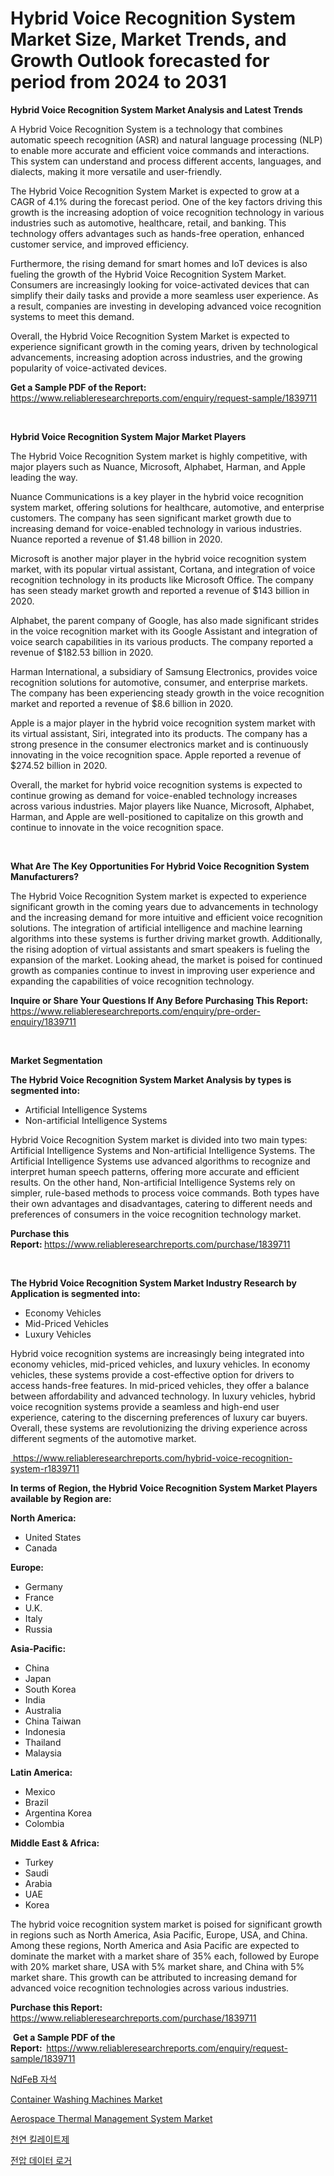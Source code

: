 <p><h1>Hybrid Voice Recognition System Market Size, Market Trends, and Growth Outlook forecasted for period from 2024 to 2031</h1></p><p><strong>Hybrid Voice Recognition System Market Analysis and Latest Trends</strong></p>
<p><p>A Hybrid Voice Recognition System is a technology that combines automatic speech recognition (ASR) and natural language processing (NLP) to enable more accurate and efficient voice commands and interactions. This system can understand and process different accents, languages, and dialects, making it more versatile and user-friendly.</p><p>The Hybrid Voice Recognition System Market is expected to grow at a CAGR of 4.1% during the forecast period. One of the key factors driving this growth is the increasing adoption of voice recognition technology in various industries such as automotive, healthcare, retail, and banking. This technology offers advantages such as hands-free operation, enhanced customer service, and improved efficiency.</p><p>Furthermore, the rising demand for smart homes and IoT devices is also fueling the growth of the Hybrid Voice Recognition System Market. Consumers are increasingly looking for voice-activated devices that can simplify their daily tasks and provide a more seamless user experience. As a result, companies are investing in developing advanced voice recognition systems to meet this demand.</p><p>Overall, the Hybrid Voice Recognition System Market is expected to experience significant growth in the coming years, driven by technological advancements, increasing adoption across industries, and the growing popularity of voice-activated devices.</p></p>
<p><strong>Get a Sample PDF of the Report:&nbsp;</strong> <a href="https://www.reliableresearchreports.com/enquiry/request-sample/1839711">https://www.reliableresearchreports.com/enquiry/request-sample/1839711</a></p>
<p>&nbsp;</p>
<p><strong>Hybrid Voice Recognition System Major Market Players</strong></p>
<p><p>The Hybrid Voice Recognition System market is highly competitive, with major players such as Nuance, Microsoft, Alphabet, Harman, and Apple leading the way. </p><p>Nuance Communications is a key player in the hybrid voice recognition system market, offering solutions for healthcare, automotive, and enterprise customers. The company has seen significant market growth due to increasing demand for voice-enabled technology in various industries. Nuance reported a revenue of $1.48 billion in 2020.</p><p>Microsoft is another major player in the hybrid voice recognition system market, with its popular virtual assistant, Cortana, and integration of voice recognition technology in its products like Microsoft Office. The company has seen steady market growth and reported a revenue of $143 billion in 2020.</p><p>Alphabet, the parent company of Google, has also made significant strides in the voice recognition market with its Google Assistant and integration of voice search capabilities in its various products. The company reported a revenue of $182.53 billion in 2020.</p><p>Harman International, a subsidiary of Samsung Electronics, provides voice recognition solutions for automotive, consumer, and enterprise markets. The company has been experiencing steady growth in the voice recognition market and reported a revenue of $8.6 billion in 2020.</p><p>Apple is a major player in the hybrid voice recognition system market with its virtual assistant, Siri, integrated into its products. The company has a strong presence in the consumer electronics market and is continuously innovating in the voice recognition space. Apple reported a revenue of $274.52 billion in 2020.</p><p>Overall, the market for hybrid voice recognition systems is expected to continue growing as demand for voice-enabled technology increases across various industries. Major players like Nuance, Microsoft, Alphabet, Harman, and Apple are well-positioned to capitalize on this growth and continue to innovate in the voice recognition space.</p></p>
<p>&nbsp;</p>
<p><strong>What Are The Key Opportunities For Hybrid Voice Recognition System Manufacturers?</strong></p>
<p><p>The Hybrid Voice Recognition System market is expected to experience significant growth in the coming years due to advancements in technology and the increasing demand for more intuitive and efficient voice recognition solutions. The integration of artificial intelligence and machine learning algorithms into these systems is further driving market growth. Additionally, the rising adoption of virtual assistants and smart speakers is fueling the expansion of the market. Looking ahead, the market is poised for continued growth as companies continue to invest in improving user experience and expanding the capabilities of voice recognition technology.</p></p>
<p><strong>Inquire or Share Your Questions If Any Before Purchasing This Report:</strong> <a href="https://www.reliableresearchreports.com/enquiry/pre-order-enquiry/1839711">https://www.reliableresearchreports.com/enquiry/pre-order-enquiry/1839711</a></p>
<p>&nbsp;</p>
<p><strong>Market Segmentation</strong></p>
<p><strong>The Hybrid Voice Recognition System Market Analysis by types is segmented into:</strong></p>
<p><ul><li>Artificial Intelligence Systems</li><li>Non-artificial Intelligence Systems</li></ul></p>
<p><p>Hybrid Voice Recognition System market is divided into two main types: Artificial Intelligence Systems and Non-artificial Intelligence Systems. The Artificial Intelligence Systems use advanced algorithms to recognize and interpret human speech patterns, offering more accurate and efficient results. On the other hand, Non-artificial Intelligence Systems rely on simpler, rule-based methods to process voice commands. Both types have their own advantages and disadvantages, catering to different needs and preferences of consumers in the voice recognition technology market.</p></p>
<p><strong>Purchase this Report:&nbsp;</strong><a href="https://www.reliableresearchreports.com/purchase/1839711">https://www.reliableresearchreports.com/purchase/1839711</a></p>
<p>&nbsp;</p>
<p><strong>The Hybrid Voice Recognition System Market Industry Research by Application is segmented into:</strong></p>
<p><ul><li>Economy Vehicles</li><li>Mid-Priced Vehicles</li><li>Luxury Vehicles</li></ul></p>
<p><p>Hybrid voice recognition systems are increasingly being integrated into economy vehicles, mid-priced vehicles, and luxury vehicles. In economy vehicles, these systems provide a cost-effective option for drivers to access hands-free features. In mid-priced vehicles, they offer a balance between affordability and advanced technology. In luxury vehicles, hybrid voice recognition systems provide a seamless and high-end user experience, catering to the discerning preferences of luxury car buyers. Overall, these systems are revolutionizing the driving experience across different segments of the automotive market.</p></p>
<p><a href="https://www.reliableresearchreports.com/hybrid-voice-recognition-system-r1839711">&nbsp;https://www.reliableresearchreports.com/hybrid-voice-recognition-system-r1839711</a></p>
<p><strong>In terms of Region, the Hybrid Voice Recognition System Market Players available by Region are:</strong></p>
<p>
    <p> <strong> North America: </strong>
        <ul>
            <li>United States</li>
            <li>Canada</li>
        </ul>
        </p> 
    <p> <strong> Europe: </strong>
        <ul>
            <li>Germany</li>
            <li>France</li>
            <li>U.K.</li>
            <li>Italy</li>
            <li>Russia</li>
        </ul>
        </p> 
    <p> <strong> Asia-Pacific: </strong>
        <ul>
            <li>China</li>
            <li>Japan</li>
            <li>South Korea</li>
            <li>India</li>
            <li>Australia</li>
            <li>China Taiwan</li>
            <li>Indonesia</li>
            <li>Thailand</li>
            <li>Malaysia</li>
        </ul>
        </p> 
    <p> <strong> Latin America: </strong>
        <ul>
            <li>Mexico</li>
            <li>Brazil</li>
            <li>Argentina Korea</li>
            <li>Colombia</li>
        </ul>
        </p> 
    <p> <strong> Middle East & Africa: </strong>
        <ul>
            <li>Turkey</li>
            <li>Saudi</li>
            <li>Arabia</li>
            <li>UAE</li>
            <li>Korea</li>
        </ul>
    </p>
    </p>
<p><p>The hybrid voice recognition system market is poised for significant growth in regions such as North America, Asia Pacific, Europe, USA, and China. Among these regions, North America and Asia Pacific are expected to dominate the market with a market share of 35% each, followed by Europe with 20% market share, USA with 5% market share, and China with 5% market share. This growth can be attributed to increasing demand for advanced voice recognition technologies across various industries.</p></p>
<p><strong>Purchase this Report: </strong><a href="https://www.reliableresearchreports.com/purchase/1839711">https://www.reliableresearchreports.com/purchase/1839711</a></p>
<p>&nbsp;<strong>Get a Sample PDF of the Report:&nbsp;&nbsp;</strong><a href="https://www.reliableresearchreports.com/enquiry/request-sample/1839711">https://www.reliableresearchreports.com/enquiry/request-sample/1839711</a></p>
<p><strong></strong></p>
<p><p><a href="https://medium.com/@seanturner6262/ndfeb-%EC%9E%90%EC%84%9D-%EC%8B%9C%EC%9E%A5-2031%EB%85%84%EA%B9%8C%EC%A7%80%EC%9D%98-%ED%8A%B8%EB%A0%8C%EB%93%9C-%EC%98%88%EC%B8%A1-%EB%B0%8F-%EA%B2%BD%EC%9F%81-%EB%B6%84%EC%84%9D-492a64c262ea">NdFeB 자석</a></p><p><a href="https://www.linkedin.com/pulse/container-washing-machines-market-share-evolution-growth-trends-t1agc?trackingId=GEdj5TaaTg5PyLaYmwsNRQ%3D%3D">Container Washing Machines Market</a></p><p><a href="https://www.linkedin.com/pulse/aerospace-thermal-management-system-market-research-report-w8x3e?trackingId=wFMbDPTxxNFcz%2BV9KLkIpw%3D%3D">Aerospace Thermal Management System Market</a></p><p><a href="https://github.com/sougarounis/Market-Research-Report-List-3/blob/main/113527861595.md">천연 킬레이트제</a></p><p><a href="https://medium.com/@heatherelasquez5675/%EC%A0%84%EC%95%95-%EB%8D%B0%EC%9D%B4%ED%84%B0-%EB%A1%9C%EA%B1%B0-%EC%8B%9C%EC%9E%A5-%EC%A0%95%EB%B3%B4-%EC%8B%9C%EC%9E%A5-%EB%8F%99%ED%96%A5-%EC%84%B1%EC%9E%A5-2024%EB%85%84%EB%B6%80%ED%84%B0-2031%EB%85%84%EC%9C%BC%EB%A1%9C-%EC%98%88%EC%B8%A1%EB%90%9C-%EA%B2%83-a843a2ca2363">전압 데이터 로거</a></p></p>